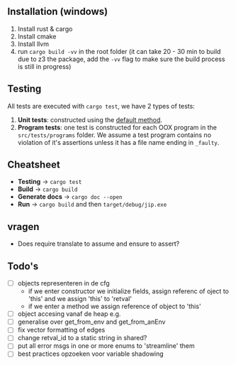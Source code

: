 ## Installation (windows)
1. Install rust & cargo
2. Install cmake 
3. Install llvm
4. run `cargo build -vv` in the root folder (it can take 20 - 30 min to build due to z3 the package, add the `-vv` flag to make sure the build process is still in progress)

## Testing
All tests are executed with `cargo test`, we have 2 types of tests:

1. **Unit tests**: constructed using the [default method](https://doc.rust-lang.org/rust-by-example/testing/unit_testing.html).
1. **Program tests**: one test is constructed for each OOX program in the `src/tests/programs` folder. We assume a test program contains no violation of it's assertions unless it has a file name ending in `_faulty`.

## Cheatsheet
- **Testing** -> `cargo test`
- **Build** -> `cargo build`
- **Generate docs** -> `cargo doc --open`
- **Run** -> `cargo build` and then `target/debug/jip.exe`

## vragen
- Does require translate to assume and ensure to assert?

## Todo's
- [ ] objects representeren in de cfg
    - if we enter constructor we initialize fields, assign referenc of oject to 'this' and we assign 'this' to 'retval'
    - if we enter a method we assign reference of object to 'this'
- [ ] object accesing vanaf de heap e.g.
- [ ] generalise over get_from_env and get_from_anEnv
- [ ] fix vector formatting of edges
- [ ] change retval_id to a static string in shared?
- [ ] put all error msgs in one or more enums to 'streamline' them
- [ ] best practices opzoeken voor variable shadowing